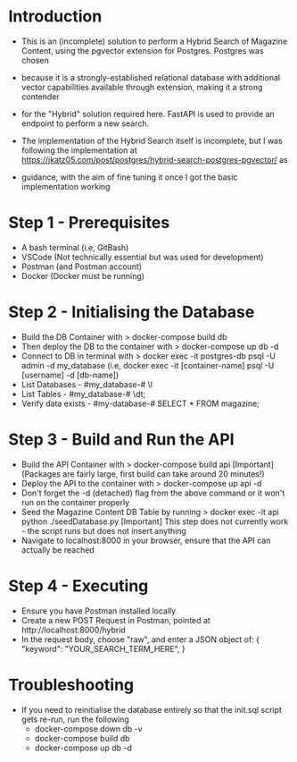 # Introduction
- This is an (incomplete) solution to perform a Hybrid Search of Magazine Content, using the pgvector extension for Postgres. Postgres was chosen
- because it is a strongly-established relational database with additional vector capabilities available through extension, making it a strong contender
- for the "Hybrid" solution required here. FastAPI is used to provide an endpoint to perform a new search.

- The implementation of the Hybrid Search itself is incomplete, but I was following the implementation at https://jkatz05.com/post/postgres/hybrid-search-postgres-pgvector/ as
- guidance, with the aim of fine tuning it once I got the basic implementation working

# Step 1 - Prerequisites
- A bash terminal (i.e, GitBash)
- VSCode (Not technically essential but was used for development)
- Postman (and Postman account)
- Docker (Docker must be running)

# Step 2 - Initialising the Database
- Build the DB Container with              > docker-compose build db
- Then deploy the DB to the container with > docker-compose up db -d
- Connect to DB in terminal with           > docker exec -it postgres-db psql -U admin -d my_database  (i.e, docker exec -it [container-name] psql -U [username] -d [db-name])
- List Databases     -   #my_database-# \l
- List Tables        -   #my_database-# \dt;
- Verify data exists -   #my-database-# SELECT * FROM magazine;

# Step 3 - Build and Run the API
- Build the API Container with             > docker-compose build api 
                                             [Important] (Packages are fairly large, first build can take around 20 minutes!)                                      
- Deploy the API to the container with     > docker-compose up api -d
- Don't forget the -d (detached) flag from the above command or it won't run on the container properly
- Seed the Magazine Content DB Table by running   > docker exec -it api python ./seedDatabase.py
                                                    [Important] This step does not currently work - the script runs but does not insert anything
- Navigate to localhost:8000 in your browser, ensure that the API can actually be reached

# Step 4 - Executing 
- Ensure you have Postman installed locally
- Create a new POST Request in Postman, pointed at http://localhost:8000/hybrid
- In the request body, choose "raw", and enter a JSON object of:
  {
     "keyword": "YOUR_SEARCH_TERM_HERE",
  }

# Troubleshooting
- If you need to reinitialise the database entirely so that the init.sql script gets re-run, run the following
   - docker-compose down db -v
   - docker-compose build db
   - docker-compose up db -d
